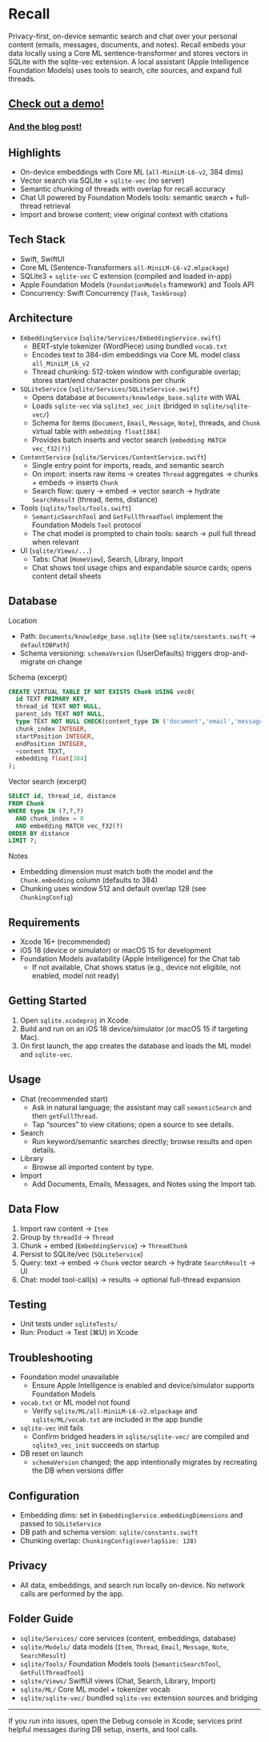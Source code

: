 # Recall

Privacy-first, on-device semantic search and chat over your personal content (emails, messages, documents, and notes). Recall embeds your data locally using a Core ML sentence-transformer and stores vectors in SQLite with the sqlite-vec extension. A local assistant (Apple Intelligence Foundation Models) uses tools to search, cite sources, and expand full threads.


## [Check out a demo!](https://www.linkedin.com/posts/mordecaim_i-recently-built-a-personal-ai-assistant-activity-7358489394686611457-vLY9?utm_source=share&utm_medium=member_desktop&rcm=ACoAADRxJy8BuW_A9tIfzNPTadCH1Ksx3ZCEwr0)

### [And the blog post!](https://blog.m16b.com/posts/recall/)

## Highlights
- On-device embeddings with Core ML (`all-MiniLM-L6-v2`, 384 dims)
- Vector search via SQLite + `sqlite-vec` (no server)
- Semantic chunking of threads with overlap for recall accuracy
- Chat UI powered by Foundation Models tools: semantic search + full-thread retrieval
- Import and browse content; view original context with citations

## Tech Stack
- Swift, SwiftUI
- Core ML (Sentence-Transformers `all-MiniLM-L6-v2.mlpackage`)
- SQLite3 + `sqlite-vec` C extension (compiled and loaded in-app)
- Apple Foundation Models (`FoundationModels` framework) and Tools API
- Concurrency: Swift Concurrency (`Task`, `TaskGroup`)

## Architecture
- `EmbeddingService` (`sqlite/Services/EmbeddingService.swift`)
  - BERT-style tokenizer (WordPiece) using bundled `vocab.txt`
  - Encodes text to 384-dim embeddings via Core ML model class `all_MiniLM_L6_v2`
  - Thread chunking: 512-token window with configurable overlap; stores start/end character positions per chunk
- `SQLiteService` (`sqlite/Services/SQLiteService.swift`)
  - Opens database at `Documents/knowledge_base.sqlite` with WAL
  - Loads `sqlite-vec` via `sqlite3_vec_init` (bridged in `sqlite/sqlite-vec/`)
  - Schema for items (`Document`, `Email`, `Message`, `Note`), threads, and `Chunk` virtual table with `embedding float[384]`
  - Provides batch inserts and vector search (`embedding MATCH vec_f32(?)`)
- `ContentService` (`sqlite/Services/ContentService.swift`)
  - Single entry point for imports, reads, and semantic search
  - On import: inserts raw items → creates `Thread` aggregates → chunks + embeds → inserts `Chunk`
  - Search flow: query → embed → vector search → hydrate `SearchResult` (thread, items, distance)
- Tools (`sqlite/Tools/Tools.swift`)
  - `SemanticSearchTool` and `GetFullThreadTool` implement the Foundation Models `Tool` protocol
  - The chat model is prompted to chain tools: search → pull full thread when relevant
- UI (`sqlite/Views/...`)
  - Tabs: Chat (`HomeView`), Search, Library, Import
  - Chat shows tool usage chips and expandable source cards; opens content detail sheets

## Database
Location
- Path: `Documents/knowledge_base.sqlite` (see `sqlite/constants.swift` → `defaultDBPath`)
- Schema versioning: `schemaVersion` (UserDefaults) triggers drop-and-migrate on change

Schema (excerpt)
```sql
CREATE VIRTUAL TABLE IF NOT EXISTS Chunk USING vec0(
  id TEXT PRIMARY KEY,
  thread_id TEXT NOT NULL,
  parent_ids TEXT NOT NULL,
  type TEXT NOT NULL CHECK(content_type IN ('document','email','message','note')),
  chunk_index INTEGER,
  startPosition INTEGER,
  endPosition INTEGER,
  +content TEXT,
  embedding float[384]
);
```

Vector search (excerpt)
```sql
SELECT id, thread_id, distance
FROM Chunk
WHERE type IN (?,?,?)
  AND chunk_index = 0
  AND embedding MATCH vec_f32(?)
ORDER BY distance
LIMIT ?;
```

Notes
- Embedding dimension must match both the model and the `Chunk.embedding` column (defaults to 384)
- Chunking uses window 512 and default overlap 128 (see `ChunkingConfig`)

## Requirements
- Xcode 16+ (recommended)
- iOS 18 (device or simulator) or macOS 15 for development
- Foundation Models availability (Apple Intelligence) for the Chat tab
  - If not available, Chat shows status (e.g., device not eligible, not enabled, model not ready)

## Getting Started
1. Open `sqlite.xcodeproj` in Xcode.
2. Build and run on an iOS 18 device/simulator (or macOS 15 if targeting Mac).
3. On first launch, the app creates the database and loads the ML model and `sqlite-vec`.

## Usage
- Chat (recommended start)
  - Ask in natural language; the assistant may call `semanticSearch` and then `getFullThread`.
  - Tap “sources” to view citations; open a source to see details.
- Search
  - Run keyword/semantic searches directly; browse results and open details.
- Library
  - Browse all imported content by type.
- Import
  - Add Documents, Emails, Messages, and Notes using the Import tab.

## Data Flow
1. Import raw content → `Item`
2. Group by `threadId` → `Thread`
3. Chunk + embed (`EmbeddingService`) → `ThreadChunk`
4. Persist to SQLite/vec (`SQLiteService`)
5. Query: text → embed → `Chunk` vector search → hydrate `SearchResult` → UI
6. Chat: model tool-call(s) → results → optional full-thread expansion

## Testing
- Unit tests under `sqliteTests/`
- Run: Product → Test (⌘U) in Xcode

## Troubleshooting
- Foundation model unavailable
  - Ensure Apple Intelligence is enabled and device/simulator supports Foundation Models
- `vocab.txt` or ML model not found
  - Verify `sqlite/ML/all-MiniLM-L6-v2.mlpackage` and `sqlite/ML/vocab.txt` are included in the app bundle
- `sqlite-vec` init fails
  - Confirm bridged headers in `sqlite/sqlite-vec/` are compiled and `sqlite3_vec_init` succeeds on startup
- DB reset on launch
  - `schemaVersion` changed; the app intentionally migrates by recreating the DB when versions differ

## Configuration
- Embedding dims: set in `EmbeddingService.embeddingDimensions` and passed to `SQLiteService`
- DB path and schema version: `sqlite/constants.swift`
- Chunking overlap: `ChunkingConfig(overlapSize: 128)`

## Privacy
- All data, embeddings, and search run locally on-device. No network calls are performed by the app.

## Folder Guide
- `sqlite/Services/` core services (content, embeddings, database)
- `sqlite/Models/` data models (`Item`, `Thread`, `Email`, `Message`, `Note`, `SearchResult`)
- `sqlite/Tools/` Foundation Models tools (`SemanticSearchTool`, `GetFullThreadTool`)
- `sqlite/Views/` SwiftUI views (Chat, Search, Library, Import)
- `sqlite/ML/` Core ML model + tokenizer vocab
- `sqlite/sqlite-vec/` bundled `sqlite-vec` extension sources and bridging

---

If you run into issues, open the Debug console in Xcode; services print helpful messages during DB setup, inserts, and tool calls.
